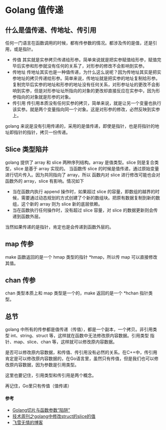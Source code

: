 # Golang 值传递
## 什么是值传递、传地址、传引用
任何一门语言在函数调用的时候，都有传参数的情况。都涉及传的是值，还是引用，或是指针。

* 传值 其实就是实参拷贝传递给形参。简单来说就是把实参赋值给形参，赋值完毕后实参和形参就没有任何的关系了，对形参的修改不会影响到实参。
* 传地址 传地址其实也是一种值传递，为什么这么说呢？因为传地址其实是把实参地址的拷贝传递给形参。简单来说，传地址就是把实参的地址复制给形参。复制完毕后实参的地址和形参的地址没有任何关系，对形参址址的更改不会影响到实参，但是对形参址址所指向的对象的更改却直接反应在实参中，因为形参指向的对象就是形参的对象。
* 传引用 传引用本质没有任何实参的拷贝，简单来说，就是让另一个变量也执行该实参。就是两个变量指向同一个对象。这是对形参的修改，必然反映到实参上。

golang 来说是没有引用传递的，采用的是值传递，即使是指针，也是将指针的地址即指针的指针，拷贝一份传递。
## Slice 类型陷井
golang 提供了 array 和 slice 两种序列结构。array 是值类型。slice 则是复合类型，slice 是基于 array 实现的。
当函数传 slice 的时候是值传递，通过原始变量进行切片传入。因为共同指向了 array，所以 函数内对 slice 进行修改可能也会对函数外的 array，slice 有影响。情况如下

* 当在函数内执行 append 操作时，如果超过 slice 的容量，即数组的越界的时候，需要通过动态规划的方式创建了个新的数组块。把原有数据复制到新的数组，这个新的 array 则为 slice 新的底层依赖。
* 当在函数执行任何操作时，没有超过 slice 容量，对 slice 的数据更新则会传递到函数外层。

当然如果传递的是指针，肯定也是会传递到函数外层的。
## map 传参
make 函数返回的是一个 hmap 类型的指针 *hmap，所以传 map 可以直接修改其值。
## chan 传参
chan 类型本质上和 map 类型是一个的，make 返回的是一个 *hchan 指针类型。
## 总节
golang 中所有的传参都是值传递（传值），都是一个副本，一个拷贝。非引用类型 int、string、struct 等，这样就在函数中无法修改原内容数据。引用类型 指针、map、slice、chan 等，这样就可以修改原内容数据。

是否可以修改原内容数据，和传值、传引用没有必然的关系。在C++中，传引用肯定是可以修改原内容数据的，在Go语言里，虽然只有传值，但是我们也可以修改原内容数据，因为参数是引用类型。

这里也要记住，引用类型和传引用是两个概念。

再记住，Go里只有传值（值传递）
#### 参考
* [Golang切片与函数参数“陷阱”](https://www.jianshu.com/p/7439e7ae3c4c)
* [技术周刊之golang中修改struct的slice的值](https://cloudsjhan.github.io/2018/10/27/%E6%8A%80%E6%9C%AF%E5%91%A8%E5%88%8A%E4%B9%8Bgolang%E4%B8%AD%E4%BF%AE%E6%94%B9struct%E7%9A%84slice%E7%9A%84%E5%80%BC/)
* [飞雪无情的博客](https://www.flysnow.org/2018/02/24/golang-function-parameters-passed-by-value.html)